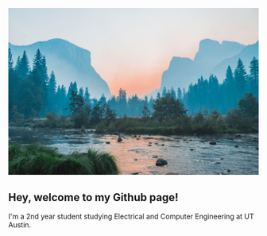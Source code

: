 ![](/assets/yosemite.jpg)
## Hey, welcome to my Github page!

I'm a 2nd year student studying Electrical and Computer Engineering at UT Austin.
